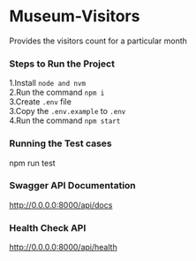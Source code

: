 # Museum-Visitors

Provides the visitors count for a particular month

### Steps to Run the Project

1.Install `node and nvm` \
2.Run the command `npm i` \
3.Create `.env` file \
3.Copy the `.env.example` to `.env` \
4.Run the command `npm start`

### Running the Test cases

npm run test

### Swagger API Documentation

http://0.0.0.0:8000/api/docs

### Health Check API

http://0.0.0.0:8000/api/health
